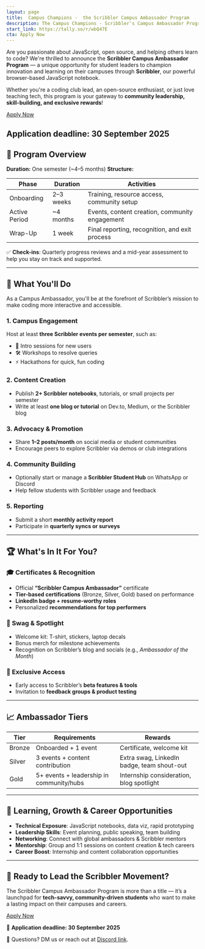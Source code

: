 ```yaml
---
layout: page
title:  Campus Champions -  the Scribbler Campus Ambassador Program
description: The Campus Champions - Scribbler's Campus Ambassador Program is more than a title - it’s a launchpad for tech-savvy, community-driven students who want to make a lasting impact on their campuses and careers.
start_link: https://tally.so/r/wbQ47E
cta: Apply Now
---
```


Are you passionate about JavaScript, open source, and helping others learn to code? We're thrilled to announce the **Scribbler Campus Ambassador Program** — a unique opportunity for student leaders to champion innovation and learning on their campuses through **Scribbler**, our powerful browser-based JavaScript notebook.

Whether you're a coding club lead, an open-source enthusiast, or just love teaching tech, this program is your gateway to **community leadership, skill-building, and exclusive rewards**!

[Apply Now](https://tally.so/r/wbQ47E)

**Application deadline: 30 September 2025**
---

## 🎯 Program Overview

**Duration:** One semester (\~4–5 months)
**Structure:**

| Phase         | Duration   | Activities                                     |
| ------------- | ---------- | ---------------------------------------------- |
| Onboarding    | 2–3 weeks  | Training, resource access, community setup     |
| Active Period | \~4 months | Events, content creation, community engagement |
| Wrap-Up       | 1 week     | Final reporting, recognition, and exit process |

✅ **Check-ins**: Quarterly progress reviews and a mid-year assessment to help you stay on track and supported.

---

## 💼 What You'll Do

As a Campus Ambassador, you'll be at the forefront of Scribbler’s mission to make coding more interactive and accessible.

### 1. **Campus Engagement**

Host at least **three Scribbler events per semester**, such as:

* 📢 Intro sessions for new users
* 🛠️ Workshops to resolve queries
* ⚡ Hackathons for quick, fun coding

### 2. **Content Creation**

* Publish **2+ Scribbler notebooks**, tutorials, or small projects per semester
* Write at least **one blog or tutorial** on Dev.to, Medium, or the Scribbler blog

### 3. **Advocacy & Promotion**

* Share **1–2 posts/month** on social media or student communities
* Encourage peers to explore Scribbler via demos or club integrations

### 4. **Community Building**

* Optionally start or manage a **Scribbler Student Hub** on WhatsApp or Discord
* Help fellow students with Scribbler usage and feedback

### 5. **Reporting**

* Submit a short **monthly activity report**
* Participate in **quarterly syncs or surveys**

---

## 🏆 What's In It For You?

### 🎓 Certificates & Recognition

* Official **“Scribbler Campus Ambassador”** certificate
* **Tier-based certifications** (Bronze, Silver, Gold) based on performance
* **LinkedIn badge + resume-worthy roles**
* Personalized **recommendations for top performers**

### 🧢 Swag & Spotlight

* Welcome kit: T-shirt, stickers, laptop decals
* Bonus merch for milestone achievements
* Recognition on Scribbler’s blog and socials (e.g., *Ambassador of the Month*)

### 🚀 Exclusive Access

* Early access to Scribbler’s **beta features & tools**
* Invitation to **feedback groups & product testing**

---

## 📈 Ambassador Tiers

| Tier   | Requirements                             | Rewards                                    |
| ------ | ---------------------------------------- | ------------------------------------------ |
| Bronze | Onboarded + 1 event                      | Certificate, welcome kit                   |
| Silver | 3 events + content contribution          | Extra swag, LinkedIn badge, team shout-out |
| Gold   | 5+ events + leadership in community/hubs | Internship consideration, blog spotlight   |

---

## 🧠 Learning, Growth & Career Opportunities

* **Technical Exposure**: JavaScript notebooks, data viz, rapid prototyping
* **Leadership Skills**: Event planning, public speaking, team building
* **Networking**: Connect with global ambassadors & Scribbler mentors
* **Mentorship**: Group and 1:1 sessions on content creation & tech careers
* **Career Boost**: Internship and content collaboration opportunities

---

## 🚀 Ready to Lead the Scribbler Movement?

The Scribbler Campus Ambassador Program is more than a title — it’s a launchpad for **tech-savvy, community-driven students** who want to make a lasting impact on their campuses and careers.

[Apply Now](https://tally.so/r/wbQ47E)


📅 **Application deadline: 30 September 2025**

💬 Questions? DM us or reach out at [Discord link](https://join.scribbler.live).

